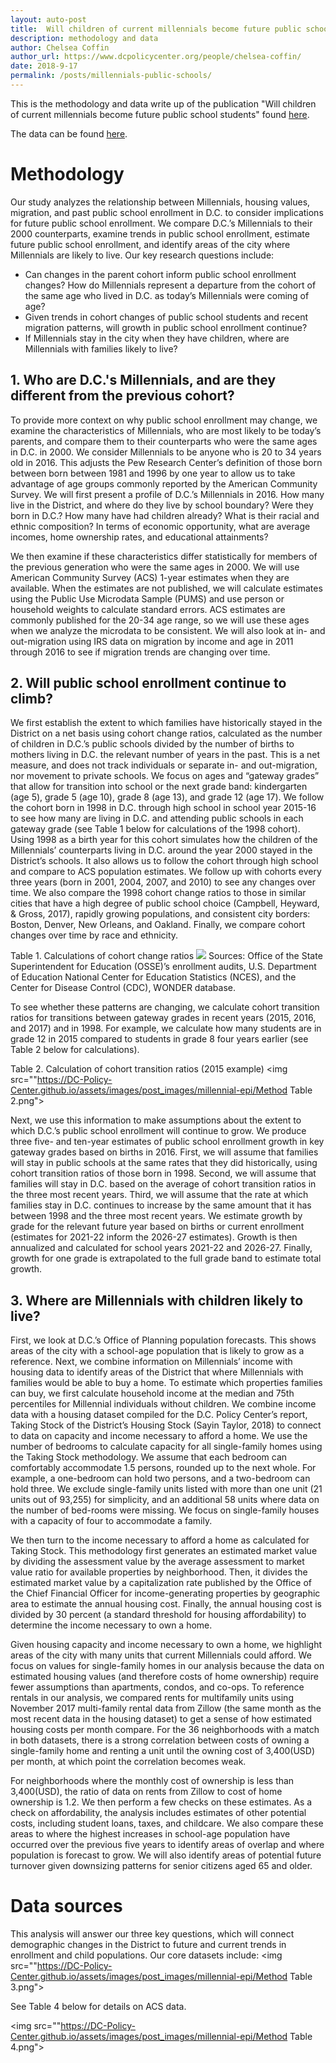 ```yaml
---
layout: auto-post
title:  Will children of current millennials become future public school students?
description: methodology and data
author: Chelsea Coffin
author_url: https://www.dcpolicycenter.org/people/chelsea-coffin/
date: 2018-9-17
permalink: /posts/millennials-public-schools/
---
```


This is the methodology and data write up of the publication "Will children of current millennials become future public school students" found [here](https://www.dcpolicycenter.org/publications/future-public-school-students-report).

The data can be found <a href="../../assets/data-resources/millennials-public-school-enrollment-select-datasets.xlsx">here</a>.

# Methodology

Our study analyzes the relationship between Millennials,  housing values, migration, and past public school enrollment in D.C. to consider implications for future public school enrollment. We compare D.C.’s Millennials to their 2000 counterparts, examine trends in public school enrollment, estimate future public school enrollment, and identify areas of the city where Millennials are likely to live. Our key research questions include:
-	Can changes in the parent cohort inform public school enrollment changes? How do Millennials represent a departure from the cohort of the same age who lived in D.C. as today’s Millennials were coming of age?
-	Given trends in cohort changes of public school students and recent migration patterns, will growth in public school enrollment continue?
-	If Millennials stay in the city when they have children, where are Millennials with families likely to live?


## 1. Who are D.C.'s Millennials, and are they different from the previous cohort?

To provide more context on why public school enrollment may change, we examine the characteristics of Millennials, who are most likely to be today’s parents, and compare them to their counterparts who were the same ages in D.C. in 2000. We consider Millennials to be anyone who is 20 to 34 years old in 2016. This adjusts the Pew Research Center’s definition of those born between born between 1981 and 1996 by one year to allow us to take advantage of age groups commonly reported by the American Community Survey.  We will first present a profile of D.C.’s Millennials in 2016. How many live in the District, and where do they live by school boundary?  Were they born in D.C.? How many have had children already? What is their racial and ethnic composition? In terms of economic opportunity, what are average incomes, home ownership rates, and educational attainments?


We then examine if these characteristics differ statistically for members of the previous generation who were the same ages in 2000. We will use American Community Survey (ACS) 1-year estimates when they are available. When the estimates are not published, we will calculate estimates using the Public Use Microdata Sample (PUMS) and use person or household weights to calculate standard errors. ACS estimates are commonly published for the 20-34 age range, so we will use these ages when we analyze the microdata to be consistent. We will also look at in- and out-migration using IRS data on migration by income and age  in 2011 through 2016 to see if migration trends are changing over time.

## 2. Will public school enrollment continue to climb?

We first establish the extent to which families have historically stayed in the District on a net basis using cohort change ratios,  calculated as the number of children in D.C.’s public schools divided by the number of births to mothers living in D.C. the relevant number of years in the past. This is a net measure, and does not track individuals or separate in- and out-migration, nor movement to private schools. We focus on ages and “gateway grades” that allow for transition into school or the next grade band: kindergarten (age 5), grade 5 (age 10), grade 8 (age 13), and grade 12 (age 17). We follow the cohort born in 1998 in D.C. through high school in school year 2015-16 to see how many are living in D.C. and attending public schools in each gateway grade (see Table 1 below for calculations of the 1998 cohort). Using 1998 as a birth year for this cohort simulates how the children of the Millennials’ counterparts living in D.C. around the year 2000 stayed in the District’s schools. It also allows us to follow the cohort through high school and compare to ACS population estimates. We follow up with cohorts every three years (born in 2001, 2004, 2007, and 2010) to see any changes over time. We also compare the 1998 cohort change ratios to those in similar cities that have a high degree of public school choice (Campbell, Heyward, & Gross, 2017), rapidly growing populations, and consistent city borders: Boston, Denver, New Orleans, and Oakland.  Finally, we compare cohort changes over time by race and ethnicity.


Table 1. Calculations of cohort change ratios
<img src="https://DC-Policy-Center.github.io/assets/images/post_images/millennial-epi/method-table-1.png">
Sources: Office of the State Superintendent for Education (OSSE)’s enrollment audits, U.S. Department of Education National Center for Education Statistics (NCES), and the Center for Disease Control (CDC), WONDER database.


To see whether these patterns are changing, we calculate cohort transition ratios for transitions between gateway grades in recent years (2015, 2016, and 2017) and in 1998. For example, we calculate how many students are in grade 12 in 2015 compared to students in grade 8 four years earlier (see Table 2 below for calculations).


Table 2. Calculation of cohort transition ratios (2015 example)
<img src=""https://DC-Policy-Center.github.io/assets/images/post_images/millennial-epi/Method Table 2.png">


Next, we use this information to make assumptions about the extent to which D.C.’s public school enrollment will continue to grow. We produce three five- and ten-year estimates of public school enrollment growth in key gateway grades based on births in 2016. First, we will assume that families will stay in public schools at the same rates that they did historically, using cohort transition ratios of those born in 1998. Second, we will assume that families will stay in D.C. based on the average of cohort transition ratios in the three most recent years. Third, we will assume that the rate at which families stay in D.C. continues to increase by the same amount that it has between 1998 and the three most recent years. We estimate growth by grade for the relevant future year based on births or current enrollment (estimates for 2021-22 inform the 2026-27 estimates). Growth is then annualized and calculated for school years 2021-22 and 2026-27. Finally, growth for one grade is extrapolated to the full grade band to estimate total growth.

## 3. Where are Millennials with children likely to live?

First, we look at D.C.’s Office of Planning population forecasts. This shows areas of the city with a school-age population that is likely to grow as a reference.
Next, we combine information on Millennials’ income with housing data to identify areas of the District that where Millennials with families would be able to buy a home. To estimate which properties families can buy, we first calculate household income at the median and 75th percentiles for Millennial individuals without children. We combine income data with a housing dataset compiled for the D.C. Policy Center’s report, Taking Stock of the District’s Housing Stock (Sayin Taylor, 2018) to connect to data on capacity and income necessary to afford a home. We use the number of bedrooms to calculate capacity for all single-family homes using the Taking Stock methodology. We assume that each bedroom can comfortably accommodate 1.5 persons, rounded up to the next whole. For example, a one-bedroom can hold two persons, and a two-bedroom can hold three. We exclude single-family units listed with more than one unit (21 units out of 93,255) for simplicity, and an additional 58 units where data on the number of bed-rooms were missing. We focus on single-family houses with a capacity of four to accommodate a family.


We then turn to the income necessary to afford a home as calculated for Taking Stock.  This methodology first generates an estimated market value by dividing the assessment value by the average assessment to market value ratio for available properties by neighborhood. Then, it divides the estimated market value by a capitalization rate published by the Office of the Chief Financial Officer for income-generating properties by geographic area to estimate the annual housing cost. Finally, the annual housing cost is divided by 30 percent (a standard threshold for housing affordability) to determine the income necessary to own a home.  


Given housing capacity and income necessary to own a home, we highlight areas of the city with many units that current Millennials could afford. We focus on values for single-family homes in our analysis because the data on estimated housing values (and therefore costs of home ownership) require fewer assumptions than apartments, condos, and co-ops. To reference rentals in our analysis, we compared rents for multifamily units using November 2017 multi-family rental data from Zillow (the same month as the most recent data in the housing dataset) to get a sense of how estimated housing costs per month compare. For the 36 neighborhoods with a match in both datasets, there is a strong correlation between costs of owning a single-family home and renting a unit until the owning cost of 3,400(USD) per month, at which point the correlation becomes weak.


For neighborhoods where the monthly cost of ownership is less than 3,400(USD), the ratio of data on rents from Zillow to cost of home ownership is 1.2.
We then perform a few checks on these estimates. As a check on affordability, the analysis includes estimates of other potential costs, including student loans, taxes, and childcare. We also compare these areas to where the highest increases in school-age population have occurred over the previous five years to identify areas of overlap and where population is forecast to grow. We will also identify areas of potential future turnover given downsizing patterns for senior citizens aged 65 and older.


# Data sources
This analysis will answer our three key questions, which will connect demographic changes in the District to future and current trends in enrollment and child populations. Our core datasets include:
<img src=""https://DC-Policy-Center.github.io/assets/images/post_images/millennial-epi/Method Table 3.png">

See Table 4 below for details on ACS data.

<img src=""https://DC-Policy-Center.github.io/assets/images/post_images/millennial-epi/Method Table 4.png">
